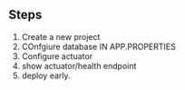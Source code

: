 ## Steps

1. Create a new project
2. COnfgiure database IN APP.PROPERTIES
3. Configure actuator
4. show actuator/health endpoint
5. deploy early.